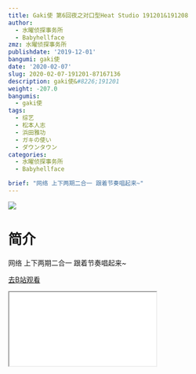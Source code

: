```yaml
---
title: Gaki使 第6回夜之对口型Heat Studio 191201&191208
author:
  - 水曜侦探事务所
  - Babyhellface
zmz: 水曜侦探事务所
publishdate: '2019-12-01'
bangumi: gaki使
date: '2020-02-07'
slug: 2020-02-07-191201-87167136
description: gaki使&#8226;191201
weight: -207.0
bangumis:
  - gaki使
tags:
  - 综艺
  - 松本人志
  - 浜田雅功
  - ガキの使い
  - ダウンタウン
categories:
  - 水曜侦探事务所
  - Babyhellface

brief: "网络 上下两期二合一 跟着节奏唱起来~"
---
```

![](https://raw.githubusercontent.com/tcgriffith/owaraisite/master/static/tmpimg/756211dd0138f8f1255a65d780df5c45e645a5e6.jpg.480.jpg)
# 简介  
网络
上下两期二合一
跟着节奏唱起来~  

[去B站观看](https://www.bilibili.com/video/av87167136/)
<div class ="resp-container"><iframe class="testiframe" src="//player.bilibili.com/player.html?aid=87167136"", scrolling="no", allowfullscreen="true" > </iframe></div> 
